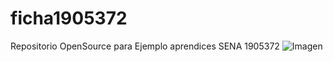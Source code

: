 # ficha1905372
Repositorio OpenSource para Ejemplo aprendices SENA 1905372
![Imagen](https://github.com/hguzman10/ficha1905372/blob/master/Screen%20Shot%202020-04-16%20at%202.05.18%20PM.png)
